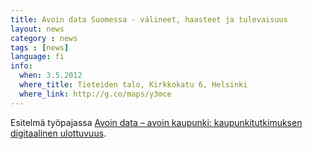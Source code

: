 ```yaml
---
title: Avoin data Suomessa - välineet, haasteet ja tulevaisuus
layout: news
category : news
tags : [news]
language: fi
info:
  when: 3.5.2012
  where_title: Tieteiden talo, Kirkkokatu 6, Helsinki
  where_link: http://g.co/maps/y3mce
---
```


Esitelmä työpajassa [Avoin data – avoin kaupunki: kaupunkitutkimuksen digitaalinen ulottuvuus](http://www.kaupunkitutkimuksenpaivat.net/2012/s7.shtml).